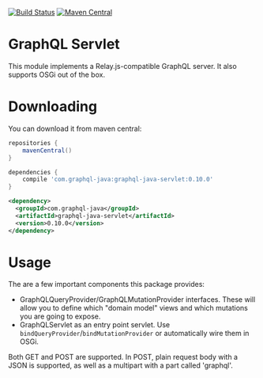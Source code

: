 [![Build Status](https://travis-ci.org/graphql-java/graphql-java-servlet.svg?branch=master)](https://travis-ci.org/graphql-java/graphql-java-servlet)
[![Maven Central](https://maven-badges.herokuapp.com/maven-central/com.graphql-java/graphql-java-servlet/badge.svg)](https://maven-badges.herokuapp.com/maven-central/com.graphql-java/graphql-java-servlet)

# GraphQL Servlet

This module implements a Relay.js-compatible GraphQL server. It also supports OSGi out of the box.

# Downloading

You can download it from maven central:

```groovy
repositories {
    mavenCentral()
}

dependencies {
    compile 'com.graphql-java:graphql-java-servlet:0.10.0'
}
```

```xml
<dependency>
  <groupId>com.graphql-java</groupId>
  <artifactId>graphql-java-servlet</artifactId>
  <version>0.10.0</version>
</dependency>
```

# Usage

The are a few important components this package provides:

* GraphQLQueryProvider/GraphQLMutationProvider interfaces. These will allow you
  to define which "domain model" views and which mutations you are going to expose.
* GraphQLServlet as an entry point servlet. Use `bindQueryProvider`/`bindMutationProvider` or automatically wire
them in OSGi.

Both GET and POST are supported. In POST, plain request body with a JSON is supported, as well as a multipart with a part
called 'graphql'.
